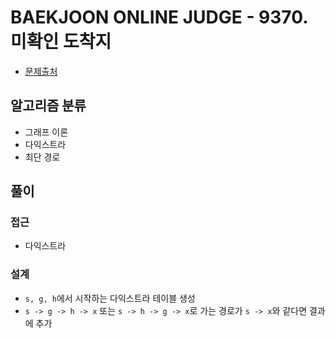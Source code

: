 # BAEKJOON ONLINE JUDGE - 9370. 미확인 도착지

- [문제출처](https://www.acmicpc.net/problem/9370 '9370. 미확인 도착지')

## 알고리즘 분류

- 그래프 이론
- 다익스트라
- 최단 경로

## 풀이

### 접근

- 다익스트라

### 설계

- `s, g, h`에서 시작하는 다익스트라 테이블 생성
- `s -> g -> h -> x` 또는 `s -> h -> g -> x`로 가는 경로가 `s -> x`와 같다면 결과에 추가
